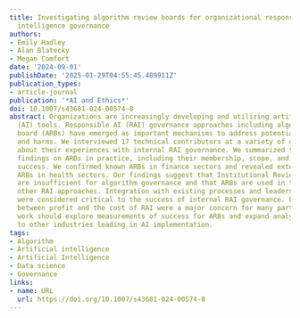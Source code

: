 ```yaml
---
title: Investigating algorithm review boards for organizational responsible artificial
  intelligence governance
authors:
- Emily Hadley
- Alan Blatecky
- Megan Comfort
date: '2024-09-01'
publishDate: '2025-01-29T04:55:45.489911Z'
publication_types:
- article-journal
publication: '*AI and Ethics*'
doi: 10.1007/s43681-024-00574-8
abstract: Organizations are increasingly developing and utilizing artificial intelligence
  (AI) tools. Responsible AI (RAI) governance approaches including algorithm review
  board (ARBs) have emerged as important mechanisms to address potential AI risks
  and harms. We interviewed 17 technical contributors at a variety of organizations
  about their experiences with internal RAI governance. We summarized the first detailed
  findings on ARBs in practice, including their membership, scope, and measures of
  success. We confirmed known ARBs in finance sectors and revealed extensive use of
  ARBs in health sectors. Our findings suggest that Institutional Review Boards alone
  are insufficient for algorithm governance and that ARBs are used in tandem with
  other RAI approaches. Integration with existing processes and leadership buy-in
  were considered critical to the success of internal RAI governance. Financial tensions
  between profit and the cost of RAI were a major concern for many participants. Future
  work should explore measurements of success for ARBs and expand analysis of ARBs
  to other industries leading in AI implementation.
tags:
- Algorithm
- Artificial intelligence
- Artificial Intelligence
- Data science
- Governance
links:
- name: URL
  url: https://doi.org/10.1007/s43681-024-00574-8
---
```

